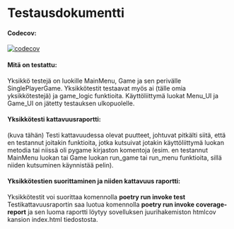 # Testausdokumentti
#### Codecov:
[![codecov](https://codecov.io/gh/vilkiida/tiralabra-connectfour/branch/main/graph/badge.svg?token=TVFSQDDKZ7)](https://codecov.io/gh/vilkiida/tiralabra-connectfour)

#### Mitä on testattu:
Yksikkö testejä on luokille MainMenu, Game ja sen perivälle SinglePlayerGame. Yksikkötestit testaavat myös ai (tälle omia yksikkötestejä) ja game_logic funktioita.
Käyttöliittymä luokat Menu_UI ja Game_UI on jätetty testauksen ulkopuolelle.

#### Yksikkötesti kattavuusraportti:
(kuva tähän)
Testi kattavuudessa olevat puutteet, johtuvat pitkälti siitä, että en testannut joitakin funktioita, jotka kutsuivat jotakin käyttöliittymä luokan metodia tai niissä oli pygame kirjaston komentoja (esim. en testannut MainMenu luokan tai Game luokan run_game tai run_menu funktioita, sillä niiden kutsuminen käynnistää pelin).

#### Yksikkötestien suorittaminen ja niiden kattavuus raportti:
Yksikkötestit voi suorittaa komennolla **poetry run invoke test**
Testikattavuusraportin saa luotua komennolla **poetry run invoke coverage-report**
ja sen luoma raportti löytyy sovelluksen juurihakemiston htmlcov kansion index.html tiedostosta.




